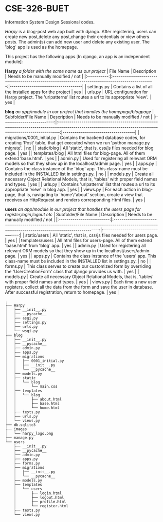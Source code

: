 # CSE-326-BUET
Information System Design Sessional codes.

*Harpy* is a blog-post web app built with django. After registering, users can create new post,delete any post,change their credentials or view others posts. The admin(s) can add new user and delete any existing user. The 'blog' app is used as the homepage.

This project has the following apps [In django, an app is an independent module]:

**Harpy** *a folder with the same name as our project*
|  File Name  |                                             Description                                             | Needs to be manually modified / not |
|:-----------:|:---------------------------------------------------------------------------------------------------:|-------------------------------------|
| settings.py |                      Contains a list of all the installed apps for the project                      | yes                                 |
|   urls.py   | URL configuration for Harpy project. The 'urlpatterns' list routes a url to its appropriate 'view'. | yes                                 |

**blog** *an app/module in our project that handles the homepage/blogpage*
|     Subfolder/File Name    |                                                                          Description                                                                          | Needs to be manually modified / not |
|:--------------------------:|:-------------------------------------------------------------------------------------------------------------------------------------------------------------:|-------------------------------------|
| migrations/0001_initial.py | Contains the backend database codes, for creating 'Post' table, that get executed when we run 'python manage.py migrate'.                                     | no                                  |
| static/blog                | All 'static', that is, css/js files needed for blog page.                                                                                                     | yes                                 |
| templates/blog             | All html files for blog-page. All of them extend 'base.html'.                                                                                                 | yes                                 |
| admin.py                   | Used for registering all relevant ORM models so that they show up in the localhost/admin page.                                                                | yes                                 |
| apps.py                    | Contains the class instance of the 'blog' app. This class-name must be included in the  INSTALLED list in settings.py.                                        | no                                  |
| models.py                  | Create all necessary Object Relational Models, that is, 'tables' with proper field names and types.                                                           | yes                                 |
| urls.py                    | Contains 'urlpatterns' list that routes a url to its appropriate 'view' in blog app.                                                                          | yes                                 |
| views.py                   | For each action in blog-page, that is, navigating to 'home'/'about' section, create a view that receives an HttpRequest and renders corresponding Html files. | yes                                 |

**users** *an app/module in our project that handles the users page for register,login,logout etc*
|     Subfolder/File Name    |                                                                      Description                                                                     | Needs to be manually modified / not |
|:--------------------------:|:----------------------------------------------------------------------------------------------------------------------------------------------------:|:-----------------------------------:|
|        static/users        | All 'static', that is, css/js files needed for users page.                                              												|                 yes                 |
|       templates/users      | All html files for users-page. All of them extend 'base.html' from 'blog' app.                                    									|                 yes                 |
|          admin.py          | Used for registering all relevant ORM models so that they show up in the localhost/users/admin page.                         						|                 yes                 |
|           apps.py          | Contains the class instance of the 'users' app. This class-name must be included in the  INSTALLED list in settings.py.               				|                  no                 |
|          forms.py          | This class serves to create our customized form by overriding the 'UserCreationForm' class that  django provides us with.              				|                 yes                 |
|          models.py         | Create all necessary Object Relational Models, that is, 'tables' with proper field names and types.                         							|                 yes                 |
|          views.py          | Each time a new user registers, collect all the data from the form and save the user in database. After successful registration, return to homepage. |                 yes                 |


```
.
├── Harpy
│   ├── __init__.py
│   ├── __pycache__
│   ├── asgi.py
│   ├── settings.py
│   ├── urls.py
│   └── wsgi.py
├── blog
│   ├── __init__.py
│   ├── __pycache__
│   ├── admin.py
│   ├── apps.py
│   ├── migrations
│   │   ├── 0001_initial.py
│   │   ├── __init__.py
│   │   └── __pycache__
│   ├── models.py
│   ├── static
│   │   └── blog
│   │       └── main.css
│   ├── templates
│   │   └── blog
│   │       ├── about.html
│   │       ├── base.html
│   │       └── home.html
│   ├── tests.py
│   ├── urls.py
│   └── views.py
├── db.sqlite3
├── images
│   └── harpy_logo.png
├── manage.py
└── users
    ├── __init__.py
    ├── __pycache__
    ├── admin.py
    ├── apps.py
    ├── forms.py
    ├── migrations
    │   ├── __init__.py
    │   └── __pycache__
    ├── models.py
    ├── templates
    │   └── users
    │       ├── login.html
    │       ├── logout.html
    │       ├── profile.html
    │       └── register.html
    ├── tests.py
    └── views.py

```